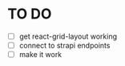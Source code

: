 # TO DO

-   [ ] get react-grid-layout working
-   [ ] connect to strapi endpoints
-   [ ] make it work
